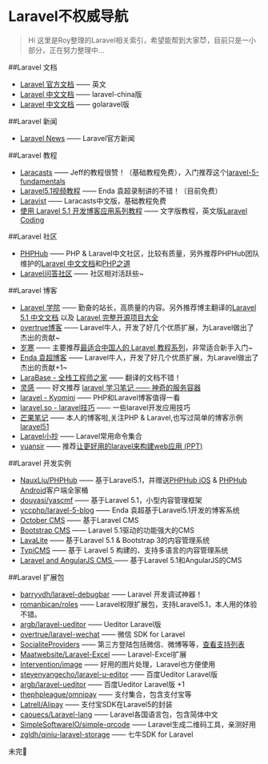 # Laravel不权威导航

> Hi 这里是Roy整理的Laravel相关索引，希望能帮到大家:smiling_imp:，目前只是一小部分，正在努力整理中...

##Laravel 文档

 - [Laravel 官方文档](http://laravel.com/)       —— 英文
 - [Laravel 中文文档](http://laravel-china.org/) —— laravel-china版
 - [Laravel 中文文档](http://www.golaravel.com/) —— golaravel版

##Laravel 新闻
 - [Laravel News](https://laravel-news.com/) —— Laravel官方新闻 
 
##Laravel 教程

 - [Laracasts](https://laracasts.com) —— Jeff的教程很赞！（基础教程免费），入门推荐这个[laravel-5-fundamentals](https://laracasts.com/series/laravel-5-fundamentals)
 - [Laravel5.1视频教程](http://www.phpyc.com/search/tag/44)  —— Enda 袁超录制讲的不错！（目前免费）
 - [Laravist](https://laravist.com/) —— Laracasts中文版，基础教程免费
 - [使用 Laravel 5.1 开发博客应用系列教程](https://phphub.org/topics/1564) —— 文字版教程，英文版[Laravel Coding](http://laravelcoding.com/blog)
 
##Laravel 社区 
 - [PHPHub](https://phphub.org/) —— PHP & Laravel中文社区，比较有质量，另外推荐PHPHub团队维护的[Laravel 中文文档](http://laravel-china.org/)和[PHP之道](http://laravel-china.github.io/php-the-right-way/)
 - [Laravel问答社区](http://wenda.golaravel.com/) —— 社区相对活跃些~
 
##Laravel 博客
 - [Laravel 学院](http://laravelacademy.org/) —— 勤奋的站长，高质量的内容。另外推荐博主翻译的[Laravel 5.1 中文文档](http://laravelacademy.org/laravel-docs-5_1) 以及 [Laravel 完整开源项目大全](http://laravelacademy.org/laravel-project)
 - [overtrue博客](http://overtrue.me/) —— Laravel牛人，开发了好几个优质扩展，为Laravel做出了杰出的贡献~
 - [岁寒](https://lvwenhan.com) —— 主要推荐[最适合中国人的 Laravel 教程系列](https://lvwenhan.com/laravel/432.html)，非常适合新手入门~
 - [Enda 袁超博客](http://www.phpyc.com/) —— Laravel牛人，开发了好几个优质扩展，为Laravel做出了杰出的贡献+1~
 - [LaraBase - 全栈工程师之家](http://laravelbase.com/) —— 翻译的文档不错！
 - [灵感](https://www.insp.top/) —— 好文推荐 [laravel 学习笔记 —— 神奇的服务容器](https://www.insp.top/article/learn-laravel-container)
 - [laravel - Kyomini](http://www.kyomini.com/) —— PHP和Laravel博客值得一看
 - [laravel.so - laravel技巧](http://laravel.so/) —— 一些laravel开发应用技巧
 - [芒果笔记](http://note.mango.im/) —— 本人的博客啦,关注PHP & Laravel,也写过简单的博客示例[laravel51](https://github.com/mangoim/laravel51)
 - [Laravel小抄](http://cheats.jesse-obrien.ca/) —— Laravel常用命令集合 
 - [yuansir](http://www.yuansir-web.com/) —— 推荐[让更好用的laravel来构建web应用 (PPT)](http://slides.com/ryanyuan/better-use-of-laravel-to-build-web-applications#/)

##Laravel 开发实例
 - [NauxLiu/PHPHub](https://github.com/NauxLiu/phphub-server) —— 基于Laravel5.1，并赠送[PHPHub iOS](https://github.com/Aufree/phphub-ios) & [PHPHub Android](https://github.com/CycloneAxe/phphub-android)客户端全家桶   
 - [douyasi/yascmf](https://github.com/douyasi/yascmf) —— 基于Laravel 5.1，小型内容管理框架
 - [yccphp/laravel-5-blog](https://github.com/yccphp/laravel-5-blog) —— Enda 袁超基于Laravel5.1开发的博客系统
 - [October CMS](https://octobercms.com/)  —— 基于Laravel CMS
 - [Bootstrap CMS](https://github.com/BootstrapCMS/CMS) —— Laravel 5.1驱动的功能强大的CMS
 - [LavaLite](https://github.com/LavaLite/cms) —— 基于Laravel 5.1 & Bootstrap 3的内容管理系统
 - [TypiCMS](https://github.com/TypiCMS/Base) —— 基于 Laravel 5 构建的、支持多语言的内容管理系统
 - [Laravel and AngularJS CMS ](https://github.com/DimitriMikadze/laravel-angular-cms) —— 基于Laravel 5.1和AngularJS的CMS

##Laravel 扩展包
 - [barryvdh/laravel-debugbar](https://github.com/barryvdh/laravel-debugbar) ——  Laravel 开发调试神器！
 - [romanbican/roles](https://github.com/romanbican/roles) —— Laravel权限扩展包，支持Laravel5.1，本人用的体验不错。
 - [argb/laravel-ueditor](https://github.com/argb/laravel-ueditor) —— Ueditor Laravel版
 - [overtrue/laravel-wechat](https://github.com/overtrue/laravel-wechat) —— 微信 SDK for Laravel
 - [SocialiteProviders](https://github.com/SocialiteProviders) —— 第三方登陆包括微信、微博等等，[查看支持列表](http://socialiteproviders.github.io/)
 - [Maatwebsite/Laravel-Excel](https://github.com/Maatwebsite/Laravel-Excel) —— Laravel-Excel扩展
 - [Intervention/image](https://github.com/Intervention/image) —— 好用的图片处理，Laravel也方便使用
 - [stevenyangecho/laravel-u-editor](https://github.com/stevenyangecho/laravel-u-editor) —— 百度Ueditor Laravel版
 - [argb/laravel-ueditor](https://github.com/argb/laravel-ueditor) —— 百度Ueditor Laravel版 +1
 - [thephpleague/omnipay](https://github.com/thephpleague/omnipay) —— 支付集合，包含支付宝等
 - [Latrell/Alipay](https://github.com/Latrell/Alipay) —— 支付宝SDK在Laravel5的封装
 - [caouecs/Laravel-lang](https://github.com/caouecs/Laravel-lang) —— Laravel各国语言包，包含简体中文
 - [SimpleSoftwareIO/simple-qrcode](https://github.com/SimpleSoftwareIO/simple-qrcode) —— Laravel生成二维码工具，亲测好用
 - [zgldh/qiniu-laravel-storage](https://github.com/zgldh/qiniu-laravel-storage) —— 七牛SDK for Laravel

 
 
未完:dog:
